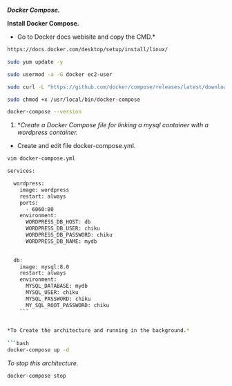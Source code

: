 ***Docker Compose.***

**Install Docker Compose.**

* Go to Docker docs webisite and copy the CMD.*

```bash
https://docs.docker.com/desktop/setup/install/linux/
```

```bash
sudo yum update -y
```

```bash
sudo usermod -a -G docker ec2-user
```

```bash
sudo curl -L "https://github.com/docker/compose/releases/latest/download/docker-compose-$(uname -s)-$(uname -m)" -o /usr/local/bin/docker-compose
```

```bash
sudo chmod +x /usr/local/bin/docker-compose
```

```bash
docker-compose --version
```

1.  **Create a Docker Compose file for linking a mysql container with a wordpress container.*

* Create and edit file docker-compose.yml.

```bash 
vim docker-compose.yml
```

```bash
services:

  wordpress:
    image: wordpress
    restart: always
    ports:
      - 6060:80
    environment:
      WORDPRESS_DB_HOST: db
      WORDPRESS_DB_USER: chiku
      WORDPRESS_DB_PASSWORD: chiku
      WORDPRESS_DB_NAME: mydb
    

  db:
    image: mysql:8.0
    restart: always
    environment:
      MYSQL_DATABASE: mydb
      MYSQL_USER: chiku
      MYSQL_PASSWORD: chiku
      MY_SQL_ROOT_PASSWORD: chiku
    ```
	

*To Create the architecture and running in the background.*
	
```bash 
docker-compose up -d 
```
	
*To stop this architecture.*

```
docker-compose stop
```


	
